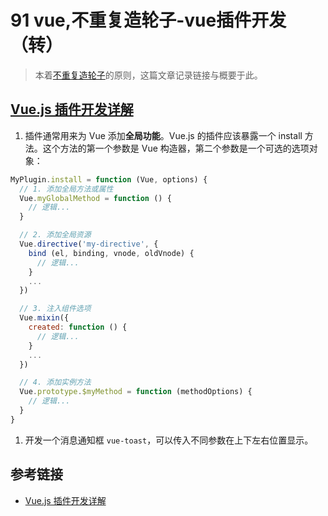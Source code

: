 # 91 vue,不重复造轮子-vue插件开发（转）

> 本着[不重复造轮子](https://github.com/Daotin/technophile/issues/30)的原则，这篇文章记录链接与概要于此。

## [Vue.js 插件开发详解](https://juejin.im/post/58d9aae02f301e007e8ee278)

1. 插件通常用来为 Vue 添加**全局功能**。Vue.js 的插件应该暴露一个 install 方法。这个方法的第一个参数是 Vue 构造器，第二个参数是一个可选的选项对象：

```javascript
MyPlugin.install = function (Vue, options) {
  // 1. 添加全局方法或属性
  Vue.myGlobalMethod = function () {
    // 逻辑...
  }

  // 2. 添加全局资源
  Vue.directive('my-directive', {
    bind (el, binding, vnode, oldVnode) {
      // 逻辑...
    }
    ...
  })

  // 3. 注入组件选项
  Vue.mixin({
    created: function () {
      // 逻辑...
    }
    ...
  })

  // 4. 添加实例方法
  Vue.prototype.$myMethod = function (methodOptions) {
    // 逻辑...
  }
}
```

1. 开发一个消息通知框 `vue-toast`，可以传入不同参数在上下左右位置显示。

## 参考链接

* [Vue.js 插件开发详解](https://juejin.im/post/58d9aae02f301e007e8ee278)

